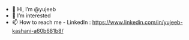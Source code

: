 - 👋 Hi, I’m @yujeeb
- 👀 I’m interested
- 📫 How to reach me - LinkedIn : https://www.linkedin.com/in/yujeeb-kashani-a60b681b8/

<!---
yujeeb/yujeeb is a ✨ special ✨ repository because its `README.md` (this file) appears on your GitHub profile.
You can click the Preview link to take a look at your changes.
--->

